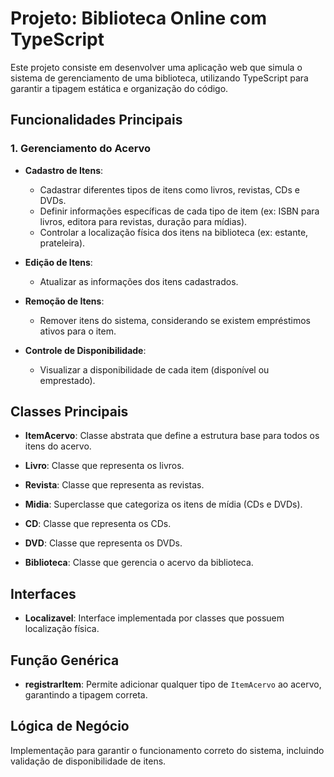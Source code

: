 # Projeto: Biblioteca Online com TypeScript

Este projeto consiste em desenvolver uma aplicação web que simula o sistema de gerenciamento de uma biblioteca, utilizando TypeScript para garantir a tipagem estática e organização do código.

## Funcionalidades Principais

### 1. Gerenciamento do Acervo
- **Cadastro de Itens**: 
  - Cadastrar diferentes tipos de itens como livros, revistas, CDs e DVDs.
  - Definir informações específicas de cada tipo de item (ex: ISBN para livros, editora para revistas, duração para mídias).
  - Controlar a localização física dos itens na biblioteca (ex: estante, prateleira).

- **Edição de Itens**: 
  - Atualizar as informações dos itens cadastrados.

- **Remoção de Itens**: 
  - Remover itens do sistema, considerando se existem empréstimos ativos para o item.

- **Controle de Disponibilidade**: 
  - Visualizar a disponibilidade de cada item (disponível ou emprestado).

## Classes Principais

- **ItemAcervo**: Classe abstrata que define a estrutura base para todos os itens do acervo.
  
- **Livro**: Classe que representa os livros.
  
- **Revista**: Classe que representa as revistas.
  
- **Midia**: Superclasse que categoriza os itens de mídia (CDs e DVDs).
  
- **CD**: Classe que representa os CDs.
  
- **DVD**: Classe que representa os DVDs.
  
- **Biblioteca**: Classe que gerencia o acervo da biblioteca.

## Interfaces

- **Localizavel**: Interface implementada por classes que possuem localização física.

## Função Genérica

- **registrarItem**: Permite adicionar qualquer tipo de `ItemAcervo` ao acervo, garantindo a tipagem correta.

## Lógica de Negócio

Implementação para garantir o funcionamento correto do sistema, incluindo validação de disponibilidade de itens.

